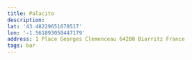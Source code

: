 ```yaml
---
title: Palacito
description:
lat: '43.48229651670517'
lon: '-1.561893050447179'
address: 1 Place Georges Clemenceau 64200 Biarritz France
tags: bar
---
```

